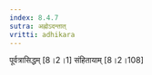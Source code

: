 ```yaml
---
index: 8.4.7
sutra: अह्नोऽदन्तात्‌
vritti: adhikara
---
```


 पूर्वत्रासिद्धम् [8।2।1]  संहितायाम् [8।2।108] 